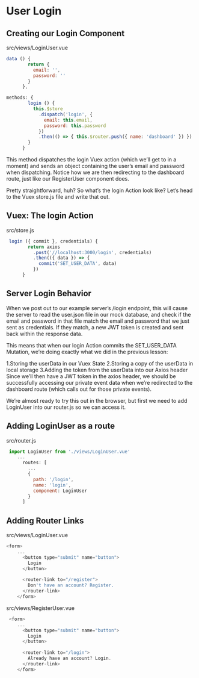 # User Login

## Creating our Login Component

src/views/LoginUser.vue

```javaScript
data () {
        return {
          email: '',
          password: ''
        }
      },

methods: {
        login () {
          this.$store
            .dispatch('login', {
              email: this.email,
              password: this.password
            })
            .then(() => { this.$router.push({ name: 'dashboard' }) })
        }
      }
```

This method dispatches the login Vuex action (which we’ll get to in a moment) and sends an object containing the user’s email and password when dispatching. Notice how we are then redirecting to the dashboard route, just like our RegisterUser component does.

Pretty straightforward, huh? So what’s the login Action look like? Let’s head to the Vuex store.js file and write that out.

## Vuex: The login Action

src/store.js

```javaScript
 login ({ commit }, credentials) {
        return axios
          .post('//localhost:3000/login', credentials)
          .then(({ data }) => {
            commit('SET_USER_DATA', data)
          })
      }
```

## Server Login Behavior

When we post out to our example server’s /login endpoint, this will cause the server to read the user.json file in our mock database, and check if the email and password in that file match the email and password that we just sent as credentials. If they match, a new JWT token is created and sent back within the response data.

This means that when our login Action commits the SET_USER_DATA Mutation, we’re doing exactly what we did in the previous lesson:

1.Storing the userData in our Vuex State
2.Storing a copy of the userData in local storage
3.Adding the token from the userData into our Axios header
Since we’ll then have a JWT token in the axios header, we should be successfully accessing our private event data when we’re redirected to the dashboard route (which calls out for those private events).

We’re almost ready to try this out in the browser, but first we need to add LoginUser into our router.js so we can access it.

## Adding LoginUser as a route

src/router.js

```javaScript
 import LoginUser from './views/LoginUser.vue'
    ...
      routes: [
        ...
        {
          path: '/login',
          name: 'login',
          component: LoginUser
        }
      ]
```

## Adding Router Links

src/views/LoginUser.vue

```javaScript
<form>
    ...
      <button type="submit" name="button">
        Login
      </button>
    
      <router-link to="/register">
        Don't have an account? Register.
      </router-link>
    </form>
```

src/views/RegisterUser.vue

```javaScript
 <form>
    ...
      <button type="submit" name="button">
        Login
      </button>
    
      <router-link to="/login">
        Already have an account? Login.
      </router-link>
    </form>
```
